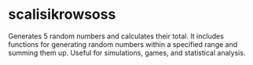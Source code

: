 # scalisikrowsoss
Generates 5 random numbers and calculates their total. It includes functions for generating random numbers within a specified range and summing them up. Useful for simulations, games, and statistical analysis. 
